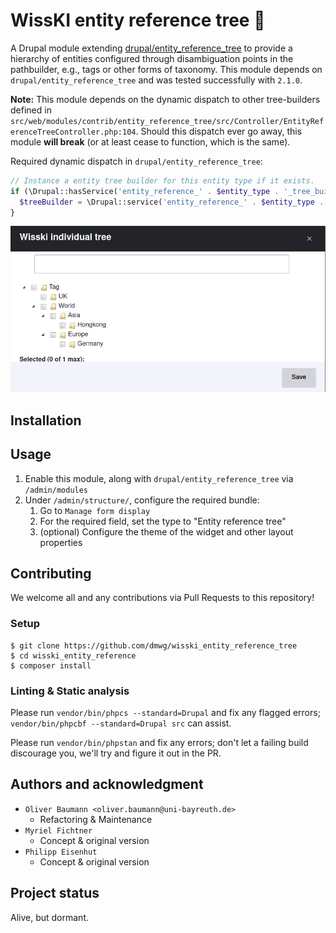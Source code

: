 # WissKI entity reference tree 🌳️

A Drupal module extending [drupal/entity_reference_tree](https://www.drupal.org/project/entity_reference_tree) to provide a hierarchy of entities configured through disambiguation points in the pathbuilder, e.g., tags or other forms of taxonomy.
This module depends on `drupal/entity_reference_tree` and was tested successfully with `2.1.0`.

**Note:** This module depends on the dynamic dispatch to other tree-builders defined in `src/web/modules/contrib/entity_reference_tree/src/Controller/EntityReferenceTreeController.php:104`.
Should this dispatch ever go away, this module **will break** (or at least cease to function, which is the same).

Required dynamic dispatch in `drupal/entity_reference_tree`:
```php
// Instance a entity tree builder for this entity type if it exists.
if (\Drupal::hasService('entity_reference_' . $entity_type . '_tree_builder')) {
  $treeBuilder = \Drupal::service('entity_reference_' . $entity_type . '_tree_builder');
}
```

![](./screenshot.png "A screenshot of the reference tree widget")

## Installation

## Usage

1. Enable this module, along with `drupal/entity_reference_tree` via `/admin/modules`
2. Under `/admin/structure/`, configure the required bundle:
   1. Go to `Manage form display`
   2. For the required field, set the type to "Entity reference tree"
   3. (optional) Configure the theme of the widget and other layout properties

## Contributing

We welcome all and any contributions via Pull Requests to this repository!

### Setup

```shell
$ git clone https://github.com/dmwg/wisski_entity_reference_tree
$ cd wisski_entity_reference
$ composer install
```

### Linting & Static analysis

Please run `vendor/bin/phpcs --standard=Drupal` and fix any flagged errors; `vendor/bin/phpcbf --standard=Drupal src` can assist.

Please run `vendor/bin/phpstan` and fix any errors; don't let a failing build discourage you, we'll try and figure it out in the PR.

## Authors and acknowledgment

* `Oliver Baumann <oliver.baumann@uni-bayreuth.de>`
  * Refactoring & Maintenance
* `Myriel Fichtner`
  * Concept & original version
* `Philipp Eisenhut`
  * Concept & original version

## Project status

Alive, but dormant.
